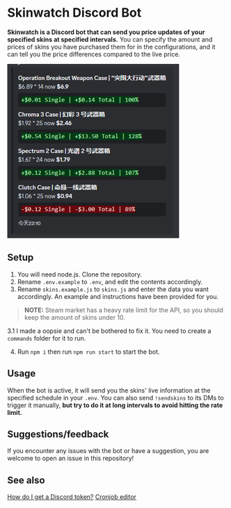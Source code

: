 # Skinwatch Discord Bot
**Skinwatch is a Discord bot that can send you price updates of your specified skins at specified intervals.** You can specify the amount and prices of skins you have purchased them for in the configurations, and it can tell you the price differences compared to the live price.

![Alt text](image.png)

## Setup
1. You will need node.js. Clone the repository.
2. Rename `.env.example` to `.env`, and edit the contents accordingly.
3. Rename `skins.example.js` to `skins.js` and enter the data you want accordingly. An example and instructions have been provided for you.

> **NOTE:** Steam market has a heavy rate limit for the API, so you should keep the amount of skins under 10.

3.1 I made a oopsie and can't be bothered to fix it. You need to create a `commands` folder for it to run.

4. Run `npm i` then run `npm run start` to start the bot.

## Usage
When the bot is active, it will send you the skins' live information at the specified schedule in your `.env`. You can also send `!sendskins` to its DMs to trigger it manually, **but try to do it at long intervals to avoid hitting the rate limit.**

## Suggestions/feedback
If you encounter any issues with the bot or have a suggestion, you are welcome to open an issue in this repository!

## See also
[How do I get a Discord token?](https://github.com/reactiflux/discord-irc/wiki/Creating-a-discord-bot-&-getting-a-token)
[Cronjob editor](https://crontab.guru/)
